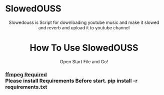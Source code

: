 
<h1> SlowedOUSS</h1>
<center>
<p>Slowedouss is Script for downloading youtube music and make it slowed and reverb and upload it to youtube channel</p>
</center>
<center>
<h1>
    How To Use SlowedOUSS
</h1>
<p>
    Open Start File and Go!
</p>
</center>


<h3>
<a href="https://www.geeksforgeeks.org/how-to-install-ffmpeg-on-windows/">ffmpeg Required</a><br>
Please install Requirements Before start.
pip install -r requirements.txt
</h3>

